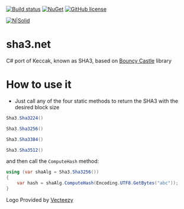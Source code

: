 [![Build status](https://ci.appveyor.com/api/projects/status/r1s2l6r9o5oa595f?svg=true)](https://ci.appveyor.com/project/dariogriffo/sha3-net)
[![NuGet](https://img.shields.io/nuget/v/Sha3.Net.svg?style=flat)](https://www.nuget.org/packages/Sha3.Net/) 
[![GitHub license](https://img.shields.io/github/license/dariogriffo/sha3.net.svg)](https://raw.githubusercontent.com/dariogriffo/sha3.net/master/LICENSE)

[![N|Solid](https://avatars2.githubusercontent.com/u/39886363?s=200&v=4)](https://github.com/dariogriffo/sha3.net)

# sha3.net
C# port of Keccak, known as SHA3, based on [Bouncy Castle](http://www.bouncycastle.org/csharp/index.html) library

# How to use it

  - Just call any of the four static methods to return the SHA3 with the desired block size
  
  ````csharp
  Sha3.Sha3224()
  ````
  
  ````csharp
  Sha3.Sha3256()
  ````  
  ````csharp
  Sha3.Sha3384()
  ````
  ````csharp
  Sha3.Sha3512()
  ````
  and then call the `ComputeHash` method:
  
````csharp
using (var shaAlg = Sha3.Sha3256())
{   
    var hash = shaAlg.ComputeHash(Encoding.UTF8.GetBytes("abc"));
}
````
  
  
Logo Provided by [Vecteezy](https://vecteezy.com)
